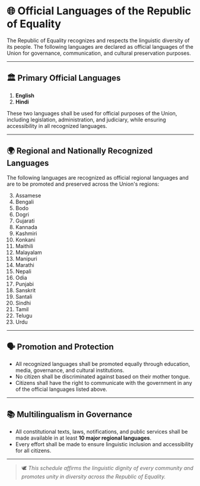 # 🌐 Official Languages of the Republic of Equality

The Republic of Equality recognizes and respects the linguistic diversity of its people. The following languages are declared as official languages of the Union for governance, communication, and cultural preservation purposes.

---

## 🏛 Primary Official Languages

1. **English**
2. **Hindi**

These two languages shall be used for official purposes of the Union, including legislation, administration, and judiciary, while ensuring accessibility in all recognized languages.

---

## 🌍 Regional and Nationally Recognized Languages

The following languages are recognized as official regional languages and are to be promoted and preserved across the Union's regions:

3. Assamese  
4. Bengali  
5. Bodo  
6. Dogri  
7. Gujarati  
8. Kannada  
9. Kashmiri  
10. Konkani  
11. Maithili  
12. Malayalam  
13. Manipuri  
14. Marathi  
15. Nepali  
16. Odia  
17. Punjabi  
18. Sanskrit  
19. Santali  
20. Sindhi  
21. Tamil  
22. Telugu  
23. Urdu  

---

## 🗣 Promotion and Protection

- All recognized languages shall be promoted equally through education, media, governance, and cultural institutions.
- No citizen shall be discriminated against based on their mother tongue.
- Citizens shall have the right to communicate with the government in any of the official languages listed above.

---

## 📚 Multilingualism in Governance

- All constitutional texts, laws, notifications, and public services shall be made available in at least **10 major regional languages**.
- Every effort shall be made to ensure linguistic inclusion and accessibility for all citizens.

---

> 🕊 *This schedule affirms the linguistic dignity of every community and promotes unity in diversity across the Republic of Equality.*
